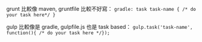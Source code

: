 
grunt 比較像 maven, gruntfile 比較不好寫：
`gradle: task task-name { /* do your task here*/ }`
	
gulp 比較像是 gradle, gulpfile.js 也是 task based：
`gulp.task('task-name', function(){ /* do your task here */});`
